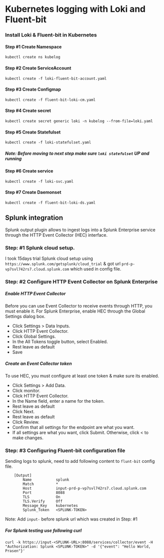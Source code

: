 # Kubernetes logging with Loki and Fluent-bit


### Install Loki & Fluent-bit in Kubernetes

#### Step #1 Create Namespace

```kubectl create ns kubelog```

#### Step #2 Create ServiceAccount

```kubectl create -f loki-fluent-bit-account.yaml```

#### Step #3 Create Configmap

```kubectl create -f fluent-bit-loki-cm.yaml```

#### Step #4 Create secret

```kubectl create secret generic loki -n kubelog --from-file=loki.yaml```

#### Step #5 Create Statefulset 

```kubectl create -f loki-statefulset.yaml```

##### Note: Before moving to next step make sure ```loki statefulset``` UP and running

#### Step #6 Create service

```kubectl create -f loki-svc.yaml```

#### Step #7 Create Daemonset

```kubectl create -f fluent-bit-loki-ds.yaml```


## Splunk integration
Splunk output plugin allows to ingest logs into a Splunk Enterprise service through the HTTP Event Collector (HEC) interface. 

### Step: #1 Splunk cloud setup.

I took 15days trial Splunk cloud setup using ```https://www.splunk.com/getsplunk/cloud_trial``` & got url ```prd-p-vp7svl742rs7.cloud.splunk.com``` which used in config file.

### Step: #2 Configure HTTP Event Collector on Splunk Enterprise

##### Enable HTTP Event Collector

Before you can use Event Collector to receive events through HTTP, you must enable it. For Splunk Enterprise, enable HEC through the Global Settings dialog box.

- Click Settings > Data Inputs.
- Click HTTP Event Collector.
- Click Global Settings.
- In the All Tokens toggle button, select Enabled.
- Rest leave as default
- Save

##### Create an Event Collector token

To use HEC, you must configure at least one token & make sure its enabled.

- Click Settings > Add Data.
- Click monitor.
- Click HTTP Event Collector.
- In the Name field, enter a name for the token.
- Rest leave as default
- Click Next.
- Rest leave as default
- Click Review.
- Confirm that all settings for the endpoint are what you want.
- If all settings are what you want, click Submit. Otherwise, click < to make changes.

### Step: #3 Configuring Fluent-bit configuration file

Sending logs to splunk, need to add following content to ```flunt-bit``` config file.

```
    [Output]
        Name           splunk
        Match          *
        Host           input-prd-p-vp7svl742rs7.cloud.splunk.com
        Port           8088
        TLS            On
        TLS.Verify     Off
        Message_Key    kubernetes
        Splunk_Token   <SPLUNK-TOKEN>
```
Note: Add ```input-``` before splunk url which was created in Step: #1

##### For Splunk testing use following curl 

```curl -k https://input-<SPLUNK-URL>:8088/services/collector/event -H "Authorization: Splunk <SPLUNK-TOKEN>" -d '{"event": "Hello World, Prasen"}'```

